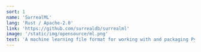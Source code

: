 ```yaml
---
sort: 1
name: 'SurrealML'
lang: 'Rust / Apache-2.0'
link: 'https://github.com/surrealdb/surrealml'
image: '/static/img/opensource/ml.png'
text: 'A machine learning file format for working with and packaging PyTorch and SKLearn models in Python, using Rust'
---
```

